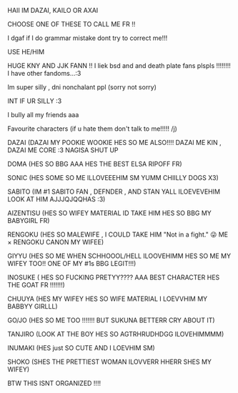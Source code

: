 HAII IM DAZAI, KAILO OR AXAI 

CHOOSE ONE OF THESE TO CALL ME FR !!

I dgaf if I do grammar mistake dont try to correct me!!!

USE HE/HIM

HUGE KNY AND JJK FANN !! I liek bsd and and death plate fans plspls !!!!!!!! I have other fandoms...:3

Im super silly , dni nonchalant ppl (sorry not sorry)

INT IF UR SILLY :3

I bully all my friends aaa

Favourite characters (if u hate them don't talk to me!!!!! /j)

DAZAI (DAZAI MY POOKIE WOOKIE HES SO ME ALSO!!!! DAZAI ME KIN , DAZAI ME CORE :3 NAGISA SHUT UP

DOMA (HES SO BBG AAA HES THE BEST ELSA RIPOFF FR)

SONIC (HES SOME SO ME ILLOVEEEHIM SM YUMM CHIILLY DOGS X3)

SABITO (IM #1 SABITO FAN , DEFNDER , AND STAN YALL ILOEVEVEHIM LOOK AT HIM AJJJQJQQHAS :3)

AIZENTISU (HES SO WIFEY MATERIAL ID TAKE HIM HES SO BBG MY BABYGIRL FR)

RENGOKU (HES SO MALEWIFE , I COULD TAKE HIM "Not in a fight." 😜 ME × RENGOKU CANON MY WIFEE)

GIYYU (HES SO ME WHEN SCHHOOOL/HELL ILOOVEHIMM HES SO ME MY WIFEY TOO!! ONE OF MY #1s BBG LEGIT!!!)

INOSUKE ( HES SO FUCKING PRETYY???? AAA BEST CHARACTER HES THE GOAT FR !!!!!!!)

CHUUYA (HES MY WIFEY HES SO WIFE MATERIAL I LOEVVHIM MY BABBYY GIRLLL)

GO/JO (HES SO ME TOO !!!!!!! BUT SUKUNA BETTERR CRY ABOUT IT)

TANJIRO (LOOK AT THE BOY HES SO AGTRHRUDHDGG ILOVEHIMMMM)

INUMAKI (HES just SO CUTE AND I LOEVHIM SM)

SHOKO (SHES THE PRETTIEST WOMAN ILOVVERR HHERR SHES MY WIFEY)

BTW THIS ISNT ORGANIZED !!!!

